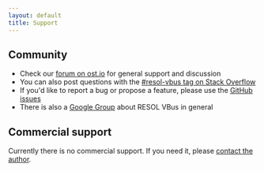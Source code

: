 ```yaml
---
layout: default
title: Support
---
```


## Community

- Check our [forum on ost.io](http://ost.io/@danielwippermann/resol-vbus) for general support and discussion
- You can also post questions with the [#resol-vbus tag on Stack Overflow](http://stackoverflow.com/questions/tagged/resol-vbus)
- If you'd like to report a bug or propose a feature, please use the [GitHub issues](https://github.com/danielwippermann/resol-vbus/issues)
- There is also a [Google Group](https://groups.google.com/forum/#!forum/resol-vbus) about RESOL VBus in general


## Commercial support

Currently there is no commercial support. If you need it, please [contact the author](mailto:Daniel.Wippermann@gmail.com).